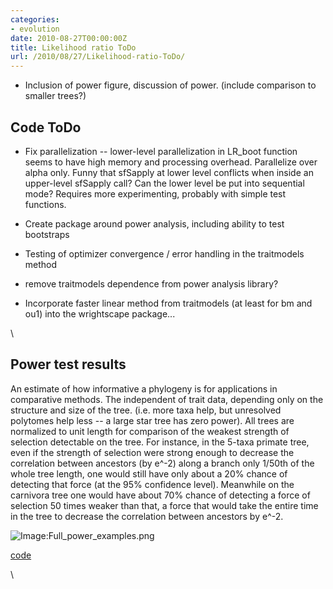 ```yaml
---
categories:
- evolution
date: 2010-08-27T00:00:00Z
title: Likelihood ratio ToDo
url: /2010/08/27/Likelihood-ratio-ToDo/
---
```


-   Inclusion of power figure, discussion of power. (include comparison
    to smaller trees?)

Code ToDo
---------

-   Fix parallelization -- lower-level parallelization in LR\_boot
    function seems to have high memory and processing overhead.
    Parallelize over alpha only. Funny that sfSapply at lower level
    conflicts when inside an upper-level sfSapply call? Can the lower
    level be put into sequential mode? Requires more experimenting,
    probably with simple test functions.

-   Create package around power analysis, including ability to test
    bootstraps

-   Testing of optimizer convergence / error handling in the traitmodels
    method
-   remove traitmodels dependence from power analysis library?
-   Incorporate faster linear method from traitmodels (at least for bm
    and ou1) into the wrightscape package...

\

Power test results
------------------

An estimate of how informative a phylogeny is for applications in
comparative methods. The independent of trait data, depending only on
the structure and size of the tree. (i.e. more taxa help, but unresolved
polytomes help less -- a large star tree has zero power). All trees are
normalized to unit length for comparison of the weakest strength of
selection detectable on the tree. For instance, in the 5-taxa primate
tree, even if the strength of selection were strong enough to decrease
the correlation between ancestors (by e\^-2) along a branch only 1/50th
of the whole tree length, one would still have only about a 20% chance
of detecting that force (at the 95% confidence level). Meanwhile on the
carnivora tree one would have about 70% chance of detecting a force of
selection 50 times weaker than that, a force that would take the entire
time in the tree to decrease the correlation between ancestors by e\^-2.

![Image:Full\_power\_examples.png](http://openwetware.org/images/8/8c/Full_power_examples.png)

[code](http://github.com/cboettig/Comparative-Phylogenetics/blob/416b1535c4d201a6733667fb38fa744dda1eb510/demos/power_examples.R "http://github.com/cboettig/Comparative-Phylogenetics/blob/416b1535c4d201a6733667fb38fa744dda1eb510/demos/power_examples.R")

\

